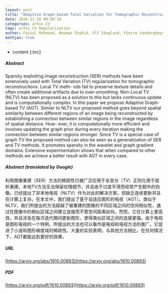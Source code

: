 ```yaml
---
layout: post
title: "Adaptive Graph-based Total Variation for Tomographic Reconstructions"
date: 2016-11-28 09:50:34
categories: arXiv_CV
tags: arXiv_CV Regularization
author: Faisal Mahmood, Nauman Shahid, Ulf Skoglund, Pierre Vandergheynst
mathjax: true
---
```


* content
{:toc}

##### Abstract
Sparsity exploiting image reconstruction (SER) methods have been extensively used with Total Variation (TV) regularization for tomographic reconstructions. Local TV meth- ods fail to preserve texture details and often create additional artifacts due to over-smoothing. Non-Local TV (NLTV) has been proposed as a solution to this but lacks continuous update and is computationally complex. In this paper we propose Adaptive Graph-based TV (AGT). Similar to NLTV our proposed method goes beyond spatial similarity between different regions of an image being reconstructed by establishing a connection between similar regions in the image regardless of spatial distance. How- ever, it is computationally more efficient and involves updating the graph prior during every iteration making the connection between similar regions stronger. Since TV is a special case of graph TV the proposed method can also be seen as a generalization of SER and TV methods. It promotes sparsity in the wavelet and graph gradient domains. Extensive experimentation shows that when compared to other methods we achieve a better result with AGT in every case.

##### Abstract (translated by Google)
利用图像重建（SER）方法的稀疏性已被广泛应用于全变分（TV）正则化用于层析重建。本地TV方法无法保留纹理细节，并且由于过度平滑而经常产生额外的伪像。已经提出了非本地电视（NLTV）作为对此的解决方案，但缺乏连续更新并且在计算上复杂。在本文中，我们提出了基于自适应图形的电视（AGT）。类似于NLTV，我们所提出的方法超越了被重建的图像的不同区域之间的空间相似性，通过在图像中的相似区域之间建立连接而不管空间距离如何。然而，它在计算上更高效，并且涉及在每次迭代期间更新图形，使得类似区域之间的连接更强。由于电视是图形电视的一个特例，所提出的方法也可以看作是电视和电视方法的推广。它促进了小波和图形梯度域的稀疏性。大量的实验表明，与其他方法相比，在任何情况下，AGT都能达到更好的效果。

##### URL
[https://arxiv.org/abs/1610.00893](https://arxiv.org/abs/1610.00893)

##### PDF
[https://arxiv.org/pdf/1610.00893](https://arxiv.org/pdf/1610.00893)

